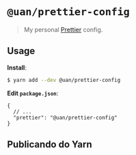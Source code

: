 # `@uan/prettier-config`

> My personal [Prettier](https://prettier.io) config.

## Usage

**Install**:

```bash
$ yarn add --dev @uan/prettier-config
```

**Edit `package.json`**:

```jsonc
{
  // ...
  "prettier": "@uan/prettier-config"
}
```

## Publicando do Yarn
